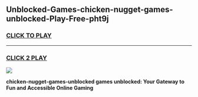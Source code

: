 
## Unblocked-Games-chicken-nugget-games-unblocked-Play-Free-pht9j
<h3>
<a href="https://premium76.site?title=chicken-nugget-games-unblocked&ref=23A">CLICK TO PLAY</a></h3>
<hr>

<h3>
<a href="https://premium76.site?title=chicken-nugget-games-unblocked&ref=23A">CLICK 2 PLAY</a>
  
</h3>

<a href="https://premium76.site?title=chicken-nugget-games-unblocked&ref=23A"><img src="https://clearcache.store/games.png"></a>


**chicken-nugget-games-unblocked games unblocked: Your Gateway to Fun and Accessible Online Gaming**

